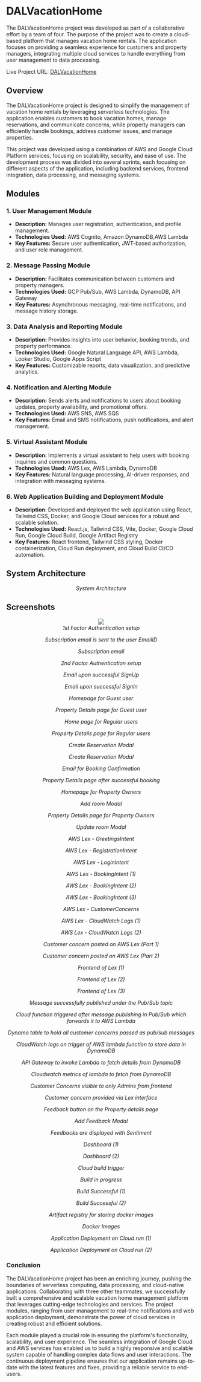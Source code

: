 # DALVacationHome

The DALVacationHome project was developed as part of a collaborative effort by a team of four. The purpose of the project was to create a cloud-based platform that manages vacation home rentals. The application focuses on providing a seamless experience for customers and property managers, integrating multiple cloud services to handle everything from user management to data processing.

Live Project URL: [DALVacationHome](https://dalvacationservice-w6miucx2da-uc.a.run.app/)

## Overview

The DALVacationHome project is designed to simplify the management of vacation home rentals by leveraging serverless technologies. The application enables customers to book vacation homes, manage reservations, and communicate concerns, while property managers can efficiently handle bookings, address customer issues, and manage properties.

This project was developed using a combination of AWS and Google Cloud Platform services, focusing on scalability, security, and ease of use. The development process was divided into several sprints, each focusing on different aspects of the application, including backend services, frontend integration, data processing, and messaging systems.

## Modules

### 1. **User Management Module**
   - **Description:** Manages user registration, authentication, and profile management. 
   - **Technologies Used:** AWS Cognito, Amazon DynamoDB,AWS Lambda
   - **Key Features:** Secure user authentication, JWT-based authorization, and user role management.

### 2. **Message Passing Module**
   - **Description:** Facilitates communication between customers and property managers.
   - **Technologies Used:** GCP Pub/Sub, AWS Lambda, DynamoDB, API Gateway
   - **Key Features:** Asynchronous messaging, real-time notifications, and message history storage.

### 3. **Data Analysis and Reporting Module**
   - **Description:** Provides insights into user behavior, booking trends, and property performance.
   - **Technologies Used:** Google Natural Language API, AWS Lambda, Looker Studio, Google Apps Script
   - **Key Features:** Customizable reports, data visualization, and predictive analytics.

### 4. **Notification and Alerting Module**
   - **Description:** Sends alerts and notifications to users about booking updates, property availability, and promotional offers.
   - **Technologies Used:** AWS SNS, AWS SQS
   - **Key Features:** Email and SMS notifications, push notifications, and alert management.

### 5. **Virtual Assistant Module**
   - **Description:** Implements a virtual assistant to help users with booking inquiries and common questions.
   - **Technologies Used:** AWS Lex, AWS Lambda, DynamoDB
   - **Key Features:** Natural language processing, AI-driven responses, and integration with messaging systems.

### 6. **Web Application Building and Deployment Module**
   - **Description**: Developed and deployed the web application using React, Tailwind CSS, Docker, and Google Cloud services for a robust and scalable solution.
   - **Technologies Used:** React.js, Tailwind CSS, Vite, Docker, Google Cloud Run, Google Cloud Build, Google Artifact Registry
   - **Key Features**: React frontend, Tailwind CSS styling, Docker containerization, Cloud Run deployment, and Cloud Build CI/CD automation.

## System Architecture
<p align="center"><img src="https://github.com/user-attachments/assets/35369233-3af4-4616-9fe2-f4b6ef6e21b4" alt><br><em>System Architecture</em></p>

## Screenshots
<p align="center"><img src="https://github.com/user-attachments/assets/bd18d510-0a71-404e-a2c8-b354c01514cb"><br><em>1st Factor Authentication setup</em></p>
<p align="center"><img src="https://github.com/user-attachments/assets/00c7c4c0-80cb-4e59-837f-36a7d259ea28" alt><br><em>Subscription email is sent to the user EmailID</em></p>
<p align="center"><img src="https://github.com/user-attachments/assets/bdbf0c8d-c594-4b14-9752-8a6b144fa956" alt><br><em>Subscription email</em></p>
<p align="center"><img src="https://github.com/user-attachments/assets/1b47c035-1916-48f4-b5e6-17cf7e1f296f" alt><br><em>2nd Factor Authentication setup</em></p>
<p align="center"><img src="https://github.com/user-attachments/assets/3311eac9-03e6-483a-86c2-2ef9b2d7dd3d" alt><br><em>Email upon successful SignUp</em></p>
<p align="center"><img src="https://github.com/user-attachments/assets/d9c4fc74-6d1a-44f4-8586-d4d3f4807846" alt><br><em>Email upon successful SignIn</em></p>
<p align="center"><img src="https://github.com/user-attachments/assets/0b3606d6-ac21-44ee-a194-8a7f4927522b" alt><br><em>Homepage for Guest user</em></p>
<p align="center"><img src="https://github.com/user-attachments/assets/53a3e2a7-53c9-4210-b654-bf4679f92c14" alt><br><em>Property Details page for Guest user</em></p>
<p align="center"><img src="https://github.com/user-attachments/assets/b8d98cdd-78bd-4b70-8e94-5185518f507d" alt><br><em>Home page for Regular users</em></p>
<p align="center"><img src="https://github.com/user-attachments/assets/c6f61467-a846-4eb0-bfbf-e7c438b35648" alt><br><em>Property Details page for Regular users</em></p>
<p align="center"><img src="https://github.com/user-attachments/assets/bbfd3703-a6e6-4e0a-9be7-4f77c330ef8e" alt><br><em>Create Reservation Modal</em></p>
<p align="center"><img src="https://github.com/user-attachments/assets/761f0453-0d75-478d-ad15-5a58464501ec" alt><br><em>Create Reservation Modal</em></p>
<p align="center"><img src="https://github.com/user-attachments/assets/531c06c6-37ae-4e7c-8a95-0c24cda61923" alt><br><em>Email for Booking Confirmation</em></p>
<p align="center"><img src="https://github.com/user-attachments/assets/4a134ba7-c996-4a16-9dda-32e0c7acaea9" alt><br><em>Property Details page after successful booking</em></p>
<p align="center"><img src="https://github.com/user-attachments/assets/3825e926-250a-4600-af7d-004b779fc174" alt><br><em>Homepage for Property Owners</em></p>
<p align="center"><img src="https://github.com/user-attachments/assets/2a55dd61-700c-4457-8155-b4a32038f786" alt><br><em>Add room Modal</em></p>
<p align="center"><img src="https://github.com/user-attachments/assets/4e01d6fb-e2ee-4754-8c4c-59812d60c6a8" alt><br><em>Property Details page for Property Owners</em></p>
<p align="center"><img src="https://github.com/user-attachments/assets/342197d7-256c-4e37-ac4f-94bf7461561f" alt><br><em>Update room Modal</em></p>
<p align="center"><img src="https://github.com/user-attachments/assets/e055fee9-1161-429e-b7e8-34d896843d8d" alt><br><em>AWS Lex - GreetingsIntent</em></p>
<p align="center"><img src="https://github.com/user-attachments/assets/b5bacc3b-2da5-4b30-a04c-08ef1dcdd728" alt><br><em>AWS Lex - RegistrationIntent</em></p>
<p align="center"><img src="https://github.com/user-attachments/assets/ca70b042-4a7a-405d-85f7-18be9d3f8814" alt><br><em>AWS Lex - LoginIntent</em></p>
<p align="center"><img src="https://github.com/user-attachments/assets/970b52b4-4d0e-48b2-8c3f-3b5c218495d9" alt><br><em>AWS Lex - BookingIntent (1)</em></p>
<p align="center"><img src="https://github.com/user-attachments/assets/7eaa6bc5-8949-4327-9461-aca7a2e70c58" alt><br><em>AWS Lex - BookingIntent (2)</em></p>
<p align="center"><img src="https://github.com/user-attachments/assets/2b650605-a411-4b5b-af2c-43bd85c8ea50" alt><br><em>AWS Lex - BookingIntent (3)</em></p>
<p align="center"><img src="https://github.com/user-attachments/assets/e19dd137-5e90-4c71-8c95-aec0aa80b47f" alt><br><em>AWS Lex - CustomerConcerns</em></p>
<p align="center"><img src="https://github.com/user-attachments/assets/a79bd68c-a751-4fa4-97a7-009a65d1a1ed" alt><br><em>AWS Lex - CloudWatch Logs (1)</em></p>
<p align="center"><img src="https://github.com/user-attachments/assets/3c428547-97d3-40e7-ab4e-c437a62377b6" alt><br><em>AWS Lex - CloudWatch Logs (2)</em></p>
<p align="center"><img src="https://github.com/user-attachments/assets/120d85fd-b38d-4fd9-a61b-f21862bd8e05" alt><br><em>Customer concern posted on AWS Lex (Part 1)</em></p>
<p align="center"><img src="https://github.com/user-attachments/assets/379175f1-abe6-4b06-b3dd-2980aebdee9d" alt><br><em>Customer concern posted on AWS Lex (Part 2)</em></p>
<p align="center"><img src="https://github.com/user-attachments/assets/c14e367a-a69e-4008-990c-6e74a5f6ab08" alt><br><em>Frontend of Lex (1)</em></p>
<p align="center"><img src="https://github.com/user-attachments/assets/1162e39d-a362-4eff-b573-16cc01a3b1bf" alt><br><em>Frontend of Lex (2)</em></p>
<p align="center"><img src="https://github.com/user-attachments/assets/fa5882ad-0674-424e-bfda-69d02acbca8a" alt><br><em>Frontend of Lex (3)</em></p>
<p align="center"><img src="https://github.com/user-attachments/assets/8da13bdd-4c27-46c7-af23-28941c9d4374" alt><br><em>Message successfully published under the Pub/Sub topic</em></p>
<p align="center"><img src="https://github.com/user-attachments/assets/8f8db10a-f4db-4805-87bb-ec779bd275b3" alt><br><em>Cloud function triggered after message publishing in Pub/Sub which forwards it to AWS Lambda</em></p>
<p align="center"><img src="https://github.com/user-attachments/assets/31f82af9-df95-4069-82e6-9d815a42b06b" alt><br><em>Dynamo table to hold all customer concerns passed as pub/sub messages</em></p>
<p align="center"><img src="https://github.com/user-attachments/assets/248cb8ec-a588-4228-af0c-aee9293f16c4" alt><br><em>CloudWatch logs on trigger of AWS lambda function to store data in DynamoDB</em></p>
<p align="center"><img src="https://github.com/user-attachments/assets/a51bc9c2-b898-4d2e-a81a-4df9d072639d" alt><br><em>API Gateway to invoke Lambda to fetch details from DynamoDB</em></p>
<p align="center"><img src="https://github.com/user-attachments/assets/7a5751e1-15fa-4212-b326-df5ae2062839" alt><br><em>Cloudwatch metrics of lambda to fetch from DynamoDB</em></p>
<p align="center"><img src="https://github.com/user-attachments/assets/b06d0e40-f348-47c1-ac49-ee385ad1f1ad" alt><br><em>Customer Concerns visible to only Admins from frontend</em></p>
<p align="center"><img src="https://github.com/user-attachments/assets/fcf9926a-4c62-4bc8-82fa-92545dcade00" alt><br><em>Customer concern provided via Lex interface</em></p>
<p align="center"><img src="https://github.com/user-attachments/assets/f03e4031-821c-4ec3-88c8-9db70a0684f6" alt><br><em>Feedback button on the Property details page</em></p>
<p align="center"><img src="https://github.com/user-attachments/assets/fde93b8a-adc8-4635-8dcf-83f7f1913767" alt><br><em>Add Feedback Modal</em></p>
<p align="center"><img src="https://github.com/user-attachments/assets/5e95a69c-21d1-4928-84c5-534d99864ce4" alt><br><em>Feedbacks are displayed with Sentiment</em></p>
<p align="center"><img src="https://github.com/user-attachments/assets/92f00640-2ebd-466f-b5e7-cb8b7ca38f50" alt><br><em>Dashboard (1)</em></p>
<p align="center"><img src="https://github.com/user-attachments/assets/67a97f5e-41b4-439c-86c9-5e46b5920cfa" alt><br><em>Dashboard (2)</em></p>
<p align="center"><img src="https://github.com/user-attachments/assets/4ac30cd3-6f6b-4b87-931d-aea034d7578d" alt><br><em>Cloud build trigger</em></p>
<p align="center"><img src="https://github.com/user-attachments/assets/c5ec2f72-f51b-4336-b40f-0a9d7c6e2045" alt><br><em>Build in progress</em></p>
<p align="center"><img src="https://github.com/user-attachments/assets/77b05876-b4f6-4458-9b25-b9bbc6955ba4" alt><br><em>Build Successful (1)</em></p>
<p align="center"><img src="https://github.com/user-attachments/assets/59d6ea96-484a-47d2-93b0-fcbbd8fa24e9" alt><br><em>Build Successful (2)</em></p>
<p align="center"><img src="https://github.com/user-attachments/assets/61598ca2-1d11-44d4-96d7-c82804cd4e04" alt><br><em>Artifact registry for storing docker images</em></p>
<p align="center"><img src="https://github.com/user-attachments/assets/c7da2203-38c8-4429-a08b-33e3d11d9b52" alt><br><em>Docker Images</em></p>
<p align="center"><img src="https://github.com/user-attachments/assets/6ae61a66-d4ff-4e52-9b41-a72142304e29" alt><br><em>Application Deployment on Cloud run (1)</em></p>
<p align="center"><img src="https://github.com/user-attachments/assets/20125b14-5d25-4403-a55b-0622cddab511" alt><br><em>Application Deployment on Cloud run (2)</em></p>

### Conclusion

The DALVacationHome project has been an enriching journey, pushing the boundaries of serverless computing, data processing, and cloud-native applications. Collaborating with three other teammates, we successfully built a comprehensive and scalable vacation home management platform that leverages cutting-edge technologies and services. The project modules, ranging from user management to real-time notifications and web application deployment, demonstrate the power of cloud services in creating robust and efficient solutions.

Each module played a crucial role in ensuring the platform's functionality, scalability, and user experience. The seamless integration of Google Cloud and AWS services has enabled us to build a highly responsive and scalable system capable of handling complex data flows and user interactions. The continuous deployment pipeline ensures that our application remains up-to-date with the latest features and fixes, providing a reliable service to end-users.
